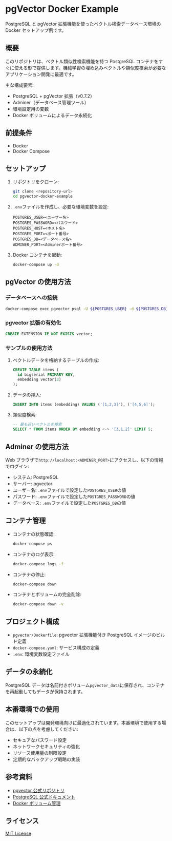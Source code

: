 # pgVector Docker Example

PostgreSQL と pgVector 拡張機能を使ったベクトル検索データベース環境の Docker セットアップ例です。

## 概要

このリポジトリは、ベクトル類似性検索機能を持つ PostgreSQL コンテナをすぐに使える形で提供します。機械学習の埋め込みベクトルや類似度検索が必要なアプリケーション開発に最適です。

主な構成要素:

- PostgreSQL + pgVector 拡張（v0.7.2）
- Adminer（データベース管理ツール）
- 環境設定用の変数
- Docker ボリュームによるデータ永続化

## 前提条件

- Docker
- Docker Compose

## セットアップ

1. リポジトリをクローン:

   ```bash
   git clone <repository-url>
   cd pgvector-docker-example
   ```

2. `.env`ファイルを作成し、必要な環境変数を設定:

   ```
   POSTGRES_USER=<ユーザー名>
   POSTGRES_PASSWORD=<パスワード>
   POSTGRES_HOST=<ホスト名>
   POSTGRES_PORT=<ポート番号>
   POSTGRES_DB=<データベース名>
   ADMINER_PORT=<Adminerポート番号>
   ```

3. Docker コンテナを起動:
   ```bash
   docker-compose up -d
   ```

## pgVector の使用方法

### データベースへの接続

```bash
docker-compose exec pgvector psql -U ${POSTGRES_USER} -d ${POSTGRES_DB}
```

### pgvector 拡張の有効化

```sql
CREATE EXTENSION IF NOT EXISTS vector;
```

### サンプルの使用方法

1. ベクトルデータを格納するテーブルの作成:

   ```sql
   CREATE TABLE items (
     id bigserial PRIMARY KEY,
     embedding vector(3)
   );
   ```

2. データの挿入:

   ```sql
   INSERT INTO items (embedding) VALUES ('[1,2,3]'), ('[4,5,6]');
   ```

3. 類似度検索:
   ```sql
   -- 最も近いベクトルを検索
   SELECT * FROM items ORDER BY embedding <-> '[3,1,2]' LIMIT 5;
   ```

## Adminer の使用方法

Web ブラウザで`http://localhost:<ADMINER_PORT>`にアクセスし、以下の情報でログイン:

- システム: PostgreSQL
- サーバー: pgvector
- ユーザー名: `.env`ファイルで設定した`POSTGRES_USER`の値
- パスワード: `.env`ファイルで設定した`POSTGRES_PASSWORD`の値
- データベース: `.env`ファイルで設定した`POSTGRES_DB`の値

## コンテナ管理

- コンテナの状態確認:

  ```bash
  docker-compose ps
  ```

- コンテナのログ表示:

  ```bash
  docker-compose logs -f
  ```

- コンテナの停止:

  ```bash
  docker-compose down
  ```

- コンテナとボリュームの完全削除:
  ```bash
  docker-compose down -v
  ```

## プロジェクト構成

- `pgvector/Dockerfile`: pgvector 拡張機能付き PostgreSQL イメージのビルド定義
- `docker-compose.yaml`: サービス構成の定義
- `.env`: 環境変数設定ファイル

## データの永続化

PostgreSQL データは名前付きボリューム`pgvector_data`に保存され、コンテナを再起動してもデータが保持されます。

## 本番環境での使用

このセットアップは開発環境向けに最適化されています。本番環境で使用する場合は、以下の点を考慮してください:

- セキュアなパスワード設定
- ネットワークセキュリティの強化
- リソース使用量の制限設定
- 定期的なバックアップ戦略の実装

## 参考資料

- [pgvector 公式リポジトリ](https://github.com/pgvector/pgvector)
- [PostgreSQL 公式ドキュメント](https://www.postgresql.org/docs/)
- [Docker ボリューム管理](https://docs.docker.com/storage/volumes/)

## ライセンス

[MIT License](LICENSE)
